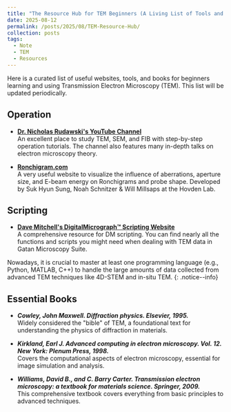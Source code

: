 ```yaml
---
title: "The Resource Hub for TEM Beginners (A Living List of Tools and Links)"
date: 2025-08-12
permalink: /posts/2025/08/TEM-Resource-Hub/
collection: posts
tags:
  - Note
  - TEM
  - Resources
---
```


Here is a curated list of useful websites, tools, and books for beginners learning and using Transmission Electron Microscopy (TEM). This list will be updated periodically.

## Operation

*   **[Dr. Nicholas Rudawski's YouTube Channel](https://www.youtube.com/@NicholasRudawski)**
    <br>An excellent place to study TEM, SEM, and FIB with step-by-step operation tutorials. The channel also features many in-depth talks on electron microscopy theory.

*   **[Ronchigram.com](https://ronchigram.com/)**
    <br>A very useful website to visualize the influence of aberrations, aperture size, and E-beam energy on Ronchigrams and probe shape. Developed by Suk Hyun Sung, Noah Schnitzer & Will Millsaps at the Hovden Lab.

## Scripting

*   **[Dave Mitchell's DigitalMicrograph™ Scripting Website](http://www.dmscripting.com/)**
    <br>A comprehensive resource for DM scripting. You can find nearly all the functions and scripts you might need when dealing with TEM data in Gatan Microscopy Suite.

Nowadays, it is crucial to master at least one programming language (e.g., Python, MATLAB, C++) to handle the large amounts of data collected from advanced TEM techniques like 4D-STEM and in-situ TEM.
{: .notice--info}

## Essential Books

*   ***Cowley, John Maxwell. Diffraction physics. Elsevier, 1995.***
    <br>Widely considered the "bible" of TEM, a foundational text for understanding the physics of diffraction in materials.

*   ***Kirkland, Earl J. Advanced computing in electron microscopy. Vol. 12. New York: Plenum Press, 1998.***
    <br>Covers the computational aspects of electron microscopy, essential for image simulation and analysis.

*   ***Williams, David B., and C. Barry Carter. Transmission electron microscopy: a textbook for materials science. Springer, 2009.***
    <br>This comprehensive textbook covers everything from basic principles to advanced techniques.